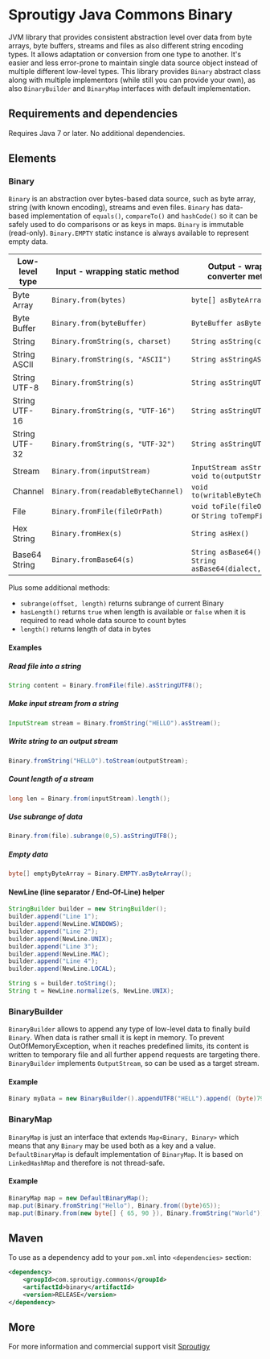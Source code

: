 # Sproutigy Java Commons Binary
JVM library that provides consistent abstraction level over data from byte arrays, byte buffers, streams and files as also different string encoding types.
It allows adaptation or conversion from one type to another. It's easier and less error-prone to maintain single data source object instead of multiple different low-level types.
This library provides `Binary` abstract class along with multiple implementors (while still you can provide your own), as also `BinaryBuilder` and `BinaryMap` interfaces with default implementation.


## Requirements and dependencies
Requires Java 7 or later. No additional dependencies.


## Elements


### Binary
`Binary` is an abstraction over bytes-based data source, such as byte array, string (with known encoding), streams and even files. `Binary` has data-based implementation of `equals()`, `compareTo()` and `hashCode()` so it can be safely used to do comparisons or as keys in maps. `Binary` is immutable (read-only).
`Binary.EMPTY` static instance is always available to represent empty data.

Low-level type | Input - wrapping static method | Output - wrapper converter method 
--- | --- | ---
Byte Array | `Binary.from(bytes)` | `byte[] asByteArray()`
Byte Buffer | `Binary.from(byteBuffer)` | `ByteBuffer asByteBuffer()`
String | `Binary.fromString(s, charset)` | `String asString(charset)`
String ASCII | `Binary.fromString(s, "ASCII")` | `String asStringASCII()`
String UTF-8 | `Binary.fromString(s)` | `String asStringUTF8()`
String UTF-16 | `Binary.fromString(s, "UTF-16")` | `String asStringUTF16()`
String UTF-32 | `Binary.fromString(s, "UTF-32")` | `String asStringUTF32()`
Stream | `Binary.from(inputStream)` | `InputStream asStream()` or `void to(outputStream)`
Channel | `Binary.from(readableByteChannel)` | `void to(writableByteChannel)`
File | `Binary.fromFile(fileOrPath)` | `void toFile(fileOrPath)` or `String toTempFile()`
Hex String | `Binary.fromHex(s)` | `String asHex()`
Base64 String | `Binary.fromBase64(s)` | `String asBase64()` or `String asBase64(dialect,padding)`

Plus some additional methods:
- `subrange(offset, length)` returns subrange of current Binary
- `hasLength()` returns `true` when length is available or `false` when it is required to read whole data source to count bytes
- `length()` returns length of data in bytes 

#### Examples

##### Read file into a string
```java
String content = Binary.fromFile(file).asStringUTF8();
```

##### Make input stream from a string
```java
InputStream stream = Binary.fromString("HELLO").asStream();
```

##### Write string to an output stream
```java
Binary.fromString("HELLO").toStream(outputStream);
```

##### Count length of a stream
```java
long len = Binary.from(inputStream).length();
```

##### Use subrange of data
```java
Binary.from(file).subrange(0,5).asStringUTF8();
```


##### Empty data
```java
byte[] emptyByteArray = Binary.EMPTY.asByteArray();
```

#### NewLine (line separator / End-Of-Line) helper
```java
StringBuilder builder = new StringBuilder();
builder.append("Line 1");
builder.append(NewLine.WINDOWS);
builder.append("Line 2");
builder.append(NewLine.UNIX);
builder.append("Line 3");
builder.append(NewLine.MAC);
builder.append("Line 4");
builder.append(NewLine.LOCAL);

String s = builder.toString();
String t = NewLine.normalize(s, NewLine.UNIX);
```


### BinaryBuilder
`BinaryBuilder` allows to append any type of low-level data to finally build `Binary`.
When data is rather small it is kept in memory. To prevent OutOfMemoryException, when it reaches predefined limits, its content is written to temporary file and all further append requests are targeting there.
`BinaryBuilder` implements `OutputStream`, so can be used as a target stream.

#### Example
```java
Binary myData = new BinaryBuilder().appendUTF8("HELL").append( (byte)79 ).build();
```

### BinaryMap
`BinaryMap` is just an interface that extends `Map<Binary, Binary>` which means that any `Binary` may be used both as a key and a value.
`DefaultBinaryMap` is default implementation of `BinaryMap`. It is based on `LinkedHashMap` and therefore is not thread-safe.


#### Example
```java
BinaryMap map = new DefaultBinaryMap();
map.put(Binary.fromString("Hello"), Binary.from((byte)65));
map.put(Binary.from(new byte[] { 65, 90 }), Binary.fromString("World"));
```


## Maven

To use as a dependency add to your `pom.xml` into `<dependencies>` section: 
```xml
<dependency>
    <groupId>com.sproutigy.commons</groupId>
    <artifactId>binary</artifactId>
    <version>RELEASE</version>
</dependency>
```

## More
For more information and commercial support visit [Sproutigy](http://www.sproutigy.com/opensource)
